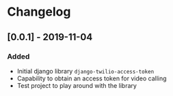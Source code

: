 # Changelog

## [0.0.1] - 2019-11-04
### Added
- Initial django library `django-twilio-access-token`
- Capability to obtain an access token for video calling
- Test project to play around with the library 
